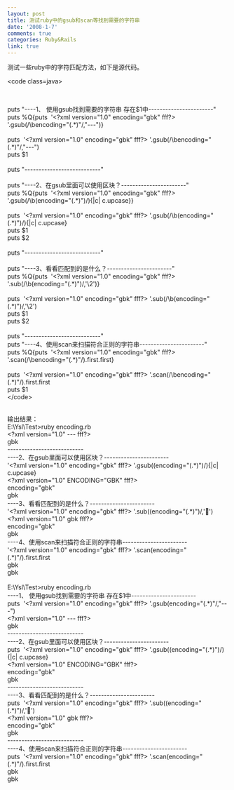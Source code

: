 ```yaml
---
layout: post
title: 测试ruby中的gsub和scan等找到需要的字符串
date: '2008-1-7'
comments: true
categories: Ruby&Rails
link: true
---
```

<p>测试一些ruby中的字符匹配方法，如下是源代码。</p>
<p>&lt;code class=java&gt;</p>
<p>&nbsp;</p>
<p>puts &quot;----1、 使用gsub找到需要的字符串 存在$1中-----------------------&quot;<br />
puts %Q{puts&nbsp; '&lt;?xml version=&quot;1.0&quot; encoding=&quot;gbk&quot; fff?&gt; '.gsub(/\bencoding=&quot;(.*)&quot;/,&quot;---&quot;)}<br />
<br />
puts&nbsp; '&lt;?xml version=&quot;1.0&quot; encoding=&quot;gbk&quot; fff?&gt; '.gsub(/\bencoding=&quot;(.*)&quot;/,&quot;---&quot;)<br />
puts $1<br />
<br />
puts &quot;---------------------------&quot;<br />
<br />
puts &quot;----2、在gsub里面可以使用区块？-----------------------&quot;<br />
puts %Q{puts&nbsp; '&lt;?xml version=&quot;1.0&quot; encoding=&quot;gbk&quot; fff?&gt; '.gsub(/\b(encoding=&quot;(.*)&quot;)/){|c| c.upcase}}<br />
<br />
puts&nbsp; '&lt;?xml version=&quot;1.0&quot; encoding=&quot;gbk&quot; fff?&gt; '.gsub(/\b(encoding=&quot;(.*)&quot;)/){|c| c.upcase}<br />
puts $1<br />
puts $2<br />
<br />
puts &quot;---------------------------&quot;<br />
<br />
puts &quot;----3、看看匹配到的是什么？-----------------------&quot;<br />
puts %Q{puts&nbsp; '&lt;?xml version=&quot;1.0&quot; encoding=&quot;gbk&quot; fff?&gt; '.sub(/\b(encoding=&quot;(.*)&quot;)/,'\2')}<br />
<br />
puts&nbsp; '&lt;?xml version=&quot;1.0&quot; encoding=&quot;gbk&quot; fff?&gt; '.sub(/\b(encoding=&quot;(.*)&quot;)/,'\2')<br />
puts $1<br />
puts $2<br />
<br />
puts &quot;---------------------------&quot;<br />
puts &quot;----4、使用scan来扫描符合正则的字符串-----------------------&quot;<br />
puts %Q{puts&nbsp; '&lt;?xml version=&quot;1.0&quot; encoding=&quot;gbk&quot; fff?&gt; '.scan(/\bencoding=&quot;(.*)&quot;/).first.first}<br />
<br />
puts&nbsp; '&lt;?xml version=&quot;1.0&quot; encoding=&quot;gbk&quot; fff?&gt; '.scan(/\bencoding=&quot;(.*)&quot;/).first.first<br />
puts $1<br />
&lt;/code&gt;</p>
<p><br />
输出结果：<br />
E:\Ysl\Test&gt;ruby encoding.rb<br />
&lt;?xml version=&quot;1.0&quot; --- fff?&gt;<br />
gbk<br />
---------------------------<br />
----2、在gsub里面可以使用区块？-----------------------<br />
'&lt;?xml version=&quot;1.0&quot; encoding=&quot;gbk&quot; fff?&gt; '.gsub((encoding=&quot;(.*)&quot;)/){|c| c.upcase}<br />
&lt;?xml version=&quot;1.0&quot; ENCODING=&quot;GBK&quot; fff?&gt;<br />
encoding=&quot;gbk&quot;<br />
gbk<br />
----3、看看匹配到的是什么？-----------------------<br />
'&lt;?xml version=&quot;1.0&quot; encoding=&quot;gbk&quot; fff?&gt; '.sub((encoding=&quot;(.*)&quot;)/,'')<br />
&lt;?xml version=&quot;1.0&quot; gbk fff?&gt;<br />
encoding=&quot;gbk&quot;<br />
gbk<br />
----4、使用scan来扫描符合正则的字符串-----------------------<br />
'&lt;?xml version=&quot;1.0&quot; encoding=&quot;gbk&quot; fff?&gt; '.scan(encoding=&quot;(.*)&quot;/).first.first<br />
gbk<br />
gbk<br />
<br />
E:\Ysl\Test&gt;ruby encoding.rb<br />
----1、 使用gsub找到需要的字符串 存在$1中-----------------------<br />
puts&nbsp; '&lt;?xml version=&quot;1.0&quot; encoding=&quot;gbk&quot; fff?&gt; '.gsub(encoding=&quot;(.*)&quot;/,&quot;---&quot;)<br />
&lt;?xml version=&quot;1.0&quot; --- fff?&gt;<br />
gbk<br />
---------------------------<br />
----2、在gsub里面可以使用区块？-----------------------<br />
puts&nbsp; '&lt;?xml version=&quot;1.0&quot; encoding=&quot;gbk&quot; fff?&gt; '.gsub((encoding=&quot;(.*)&quot;)/){|c| c.upcase}<br />
&lt;?xml version=&quot;1.0&quot; ENCODING=&quot;GBK&quot; fff?&gt;<br />
encoding=&quot;gbk&quot;<br />
gbk<br />
---------------------------<br />
----3、看看匹配到的是什么？-----------------------<br />
puts&nbsp; '&lt;?xml version=&quot;1.0&quot; encoding=&quot;gbk&quot; fff?&gt; '.sub((encoding=&quot;(.*)&quot;)/,'')<br />
&lt;?xml version=&quot;1.0&quot; gbk fff?&gt;<br />
encoding=&quot;gbk&quot;<br />
gbk<br />
---------------------------<br />
----4、使用scan来扫描符合正则的字符串-----------------------<br />
puts&nbsp; '&lt;?xml version=&quot;1.0&quot; encoding=&quot;gbk&quot; fff?&gt; '.scan(encoding=&quot;(.*)&quot;/).first.first<br />
gbk<br />
gbk</p>
